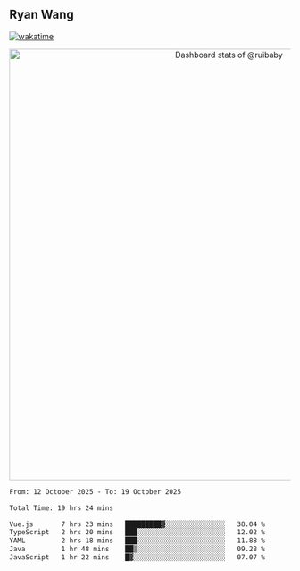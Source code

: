 ## Ryan Wang

[![wakatime](https://wakatime.com/badge/user/6f4ce45f-b03c-4eb3-b701-4b95e0885d94.svg)](https://wakatime.com/@6f4ce45f-b03c-4eb3-b701-4b95e0885d94)

<!-- Copy-paste in your Readme.md file -->

<a href="https://next.ossinsight.io/widgets/official/compose-user-dashboard-stats?user_id=21301288" target="_blank" style="display: block" align="center">
  <picture>
    <source media="(prefers-color-scheme: dark)" srcset="https://next.ossinsight.io/widgets/official/compose-user-dashboard-stats/thumbnail.png?user_id=21301288&image_size=auto&color_scheme=dark" width="771" height="auto">
    <img alt="Dashboard stats of @ruibaby" src="https://next.ossinsight.io/widgets/official/compose-user-dashboard-stats/thumbnail.png?user_id=21301288&image_size=auto&color_scheme=light" width="771" height="auto">
  </picture>
</a>

<!-- Made with [OSS Insight](https://ossinsight.io/) -->


<!--START_SECTION:waka-->

```txt
From: 12 October 2025 - To: 19 October 2025

Total Time: 19 hrs 24 mins

Vue.js       7 hrs 23 mins   █████████▓░░░░░░░░░░░░░░░   38.04 %
TypeScript   2 hrs 20 mins   ███░░░░░░░░░░░░░░░░░░░░░░   12.02 %
YAML         2 hrs 18 mins   ███░░░░░░░░░░░░░░░░░░░░░░   11.88 %
Java         1 hr 48 mins    ██▒░░░░░░░░░░░░░░░░░░░░░░   09.28 %
JavaScript   1 hr 22 mins    █▓░░░░░░░░░░░░░░░░░░░░░░░   07.07 %
```

<!--END_SECTION:waka-->
